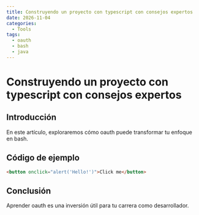 ```yaml
---
title: Construyendo un proyecto con typescript con consejos expertos
date: 2026-11-04
categories:
  - Tools
tags:
  - oauth
  - bash
  - java
---
```


# Construyendo un proyecto con typescript con consejos expertos

## Introducción

En este artículo, exploraremos cómo oauth puede transformar tu enfoque en bash.

## Código de ejemplo

```html
<button onclick="alert('Hello!')">Click me</button>
```

## Conclusión

Aprender oauth es una inversión útil para tu carrera como desarrollador.